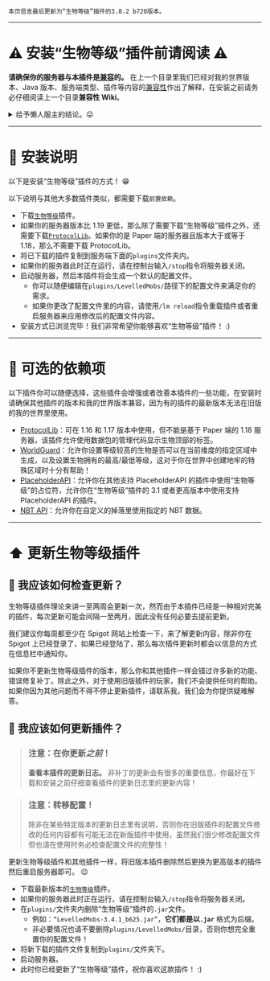 ```
本页信息最后更新为“生物等级”插件的3.8.2 b720版本。
```

---

# ⚠️ 安装“生物等级”插件前请阅读 ⚠️

**请确保你的服务器与本插件是[兼容](https://github.com/lokka30/LevelledMobs/wiki/Compatibilities)的。** 在上一个目录里我们已经对我的世界版本、Java 版本、服务端类型、插件等内容的[兼容性](https://github.com/lokka30/LevelledMobs/wiki/Compatibilities)作出了解释，在安装之前请务必仔细阅读上一个目录**兼容性 Wiki**。

<details>
<summary>给予懒人服主的结论。😛</summary>

> 确保你拥有...
>
> - `我的世界1.16版本`或者更高版本。
> - `Java 17`或者更高版本。
> - 除了 Paper 端的 1.18 版本以外，所有比我的世界 1.19 版本更低的服务器都需要安装[`ProtocolLib`](https://www.spigotmc.org/resources/protocollib.1997/)。

</details>

---

# 📖 安装说明

以下是安装“生物等级”插件的方式！ 😁

以下说明与其他大多数插件类似，都需要下载`前置依赖`。

- 下载[`生物等级`](https://www.spigotmc.org/resources/levelledmobs.74304/)插件。
- 如果你的服务器版本比 1.19 更低，那么除了需要下载“生物等级”插件之外，还需要下载[`ProtocolLib`](https://www.spigotmc.org/resources/protocollib.1997/)。如果你的是 Paper 端的服务器且版本大于或等于 1.18，那么不需要下载 ProtocolLib。
- 将已下载的插件复制到服务端下面的`plugins`文件夹内。
- 如果你的服务器此时正在运行，请在控制台输入`/stop`指令将服务器关闭。
- 启动服务器，然后本插件将会生成一个默认的配置文件。
  - 你可以随便编辑在`plugins/LevelledMobs/`路径下的配置文件来满足你的需求。
  - 如果你更改了配置文件里的内容，请使用`/lm reload`指令重载插件或者重启服务器来应用修改后的配置文件内容。
- 安装方式已浏览完毕！我们非常希望你能够喜欢“生物等级”插件！ :)

---

# 🧩 可选的依赖项

以下插件你可以随便选择，这些插件会增强或者改善本插件的一些功能，在安装时请确保其他插件的版本和我的世界版本兼容，因为有的插件的最新版本无法在旧版的我的世界里使用。

- [ProtocolLib](https://www.spigotmc.org/resources/protocollib.1997/)：可在 1.16 和 1.17 版本中使用，但不能是基于 Paper 端的 1.18 服务器，该插件允许使用数据包的管理代码显示生物顶部的标签。
- [WorldGuard](https://dev.bukkit.org/projects/worldguard/)：允许你设置等级较高的生物是否可以在当前维度的指定区域中生成，以及设置生物拥有的最高/最低等级，这对于你在世界中创建地牢的特殊区域时十分有帮助！
- [PlaceholderAPI](https://www.spigotmc.org/resources/placeholderapi.6245/)：允许你在其他支持 PlaceholderAPI 的插件中使用“生物等级”的占位符，允许你在“生物等级”插件的 3.1 或者更高版本中使用支持 PlaceholderAPI 的插件。
- [NBT API](https://www.spigotmc.org/resources/nbt-api.7939/)：允许你在自定义的掉落里使用指定的 NBT 数据。

---

# ⬆️ 更新生物等级插件

## 🔎 我应该如何检查更新？

生物等级插件理论来讲一至两周会更新一次，然而由于本插件已经是一种相对完美的插件，每次更新可能会间隔一至两月，因此没有任何必要去提前更新。

我们建议你每周都至少在 Spigot 网站上检查一下，来了解更新内容，除非你在 Spigot 上已经登录了，如果已经登陆了，那么每次插件更新时都会以信息的方式在信息栏中通知你。

如果你不更新生物等级插件的版本，那么你和其他插件一样会错过许多新的功能、错误修复补丁。除此之外，对于使用旧版插件的玩家，我们不会提供任何的帮助。如果你因为其他问题而不得不停止更新插件，请联系我，我们会为你提供疑难解答。

## 📖 我应该如何更新插件？

> ### 注意：在你更新*之前*！
>
> **查看本插件的更新日志。** 非补丁的更新会有很多的重要信息，你最好在下载和安装之前仔细查看插件的更新日志里的更新内容！

> ### 注意：转移配置！
>
> 除非在某些特定版本的更新日志里有说明，否则你在旧版插件的配置文件修改的任何内容都有可能无法在新版插件中使用，虽然我们很少修改配置文件但也请在使用时务必检查配置文件的完整性！

更新生物等级插件和其他插件一样，将旧版本插件删除然后更换为更高版本的插件然后重启服务器即可。 😉

- 下载最新版本的[`生物等级`](https://www.spigotmc.org/resources/levelledmobs.74304/)插件。
- 如果你的服务器此时正在运行，请在控制台输入`/stop`指令将服务器关闭。
- 在`plugins/`文件夹内删除“生物等级”插件的`.jar`文件。
  - 例如：`“LevelledMobs-3.4.1_b625.jar”`，**它们都是以`.jar`** 格式为后缀。
  - 非必要情况也请不要删除`plugins/LevelledMobs/`目录，否则你想完全重置你的配置文件！
- 将新下载的插件文件复制到`plugins/`文件夹下。
- 启动服务器。
- 此时你已经更新了“生物等级”插件，祝你喜欢这款插件！ :)
